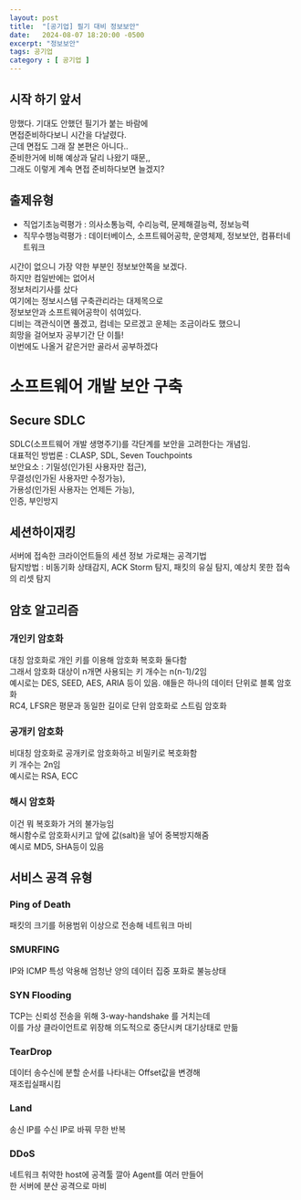 ```yaml
---
layout: post
title:  "[공기업] 필기 대비 정보보안"
date:   2024-08-07 18:20:00 -0500
excerpt: "정보보안"
tags: 공기업
category : [ 공기업 ]
---
```


## 시작 하기 앞서

망했다. 기대도 안했던 필기가 붙는 바람에  
 면접준비하다보니 시간을 다날렸다.  
근데 면접도 그래 잘 본편은 아니다..  
 준비한거에 비해 예상과 달리 나왔기 때문,,  
그래도 이렇게 계속 면접 준비하다보면 늘겠지?  

## 출제유형

+ 직업기초능력평가 : 의사소통능력, 수리능력, 문제해결능력, 정보능력
+ 직무수행능력평가 : 데이터베이스, 소프트웨어공학, 운영체제, 정보보안, 컴퓨터네트워크
 
시간이 없으니 가장 약한 부분인 정보보안쪽을 보겠다.  
하지만 컴일반에는 없어서  
정보처리기사를 샀다  
여기에는 정보시스템 구축관리라는 대제목으로  
정보보안과 소프트웨어공학이 섞여있다.  
디비는 객관식이면 풀겠고, 컴네는 모르겠고 운체는 조금이라도 했으니  
희망을 걸어보자  공부기간 단 이틀!  
이번에도 나올거 같은거만 골라서 공부하겠다  


# 소프트웨어 개발 보안 구축

## Secure SDLC  

SDLC(소프트웨어 개발 생명주기)를 각단계를 보안을 고려한다는 개념임.  
대표적인 방법론 : CLASP, SDL, Seven Touchpoints  
보안요소 : 기밀성(인가된 사용자만 접근),  
 무결성(인가된 사용자만 수정가능),  
  가용성(인가된 사용자는 언제든 가능),  
   인증, 부인방지  


## 세션하이재킹

서버에 접속한 크라이언트들의 세션 정보 가로채는 공격기법  
탐지방법 : 비동기화 상태감지, ACK Storm 탐지, 패킷의 유실 탐지, 예상치 못한 접속의 리셋 탐지  

## 암호 알고리즘

### 개인키 암호화

대칭 암호화로 개인 키를 이용해 암호화 복호화 둘다함  
그래서 암호화 대상이 n개면 사용되는 키 개수는 n(n-1)/2임  
예시로는 DES, SEED, AES, ARIA 등이 있음. 얘들은 하나의 데이터 단위로 블록 암호화  
RC4, LFSR은 평문과 동일한 길이로 단위 암호화로 스트림 암호화  

### 공개키 암호화

비대칭 암호화로 공개키로 암호화하고 비밀키로 복호화함  
키 개수는 2n임  
예시로는 RSA, ECC

### 해시 암호화

이건 뭐 복호화가 거의 불가능임  
해시함수로 암호화시키고 앞에 값(salt)을 넣어 중복방지해줌  
예시로 MD5, SHA등이 있음  


## 서비스 공격 유형

### Ping of Death  

패킷의 크기를 허용범위 이상으로 전송해 네트워크 마비  

### SMURFING  

IP와 ICMP 특성 악용해 엄청난 양의 데이터 집중 포화로 불능상태  

### SYN Flooding  

TCP는 신뢰성 전송을 위해 3-way-handshake 를 거치는데  
이를 가상 클라이언트로 위장해 의도적으로 중단시켜 대기상태로 만듦  

### TearDrop  

데이터 송수신에 분할 순서를 나타내는 Offset값을 변경해  
재조립실패시킴  

### Land  

송신 IP를 수신 IP로 바꿔 무한 반복  

### DDoS  

네트워크 취약한 host에 공격툴 깔아 Agent를 여러 만들어  
한 서버에 분산 공격으로 마비  

